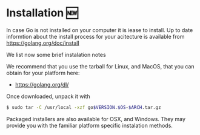# Installation :new:

In case Go is not installed on your computer it is iease to
install. Up to date informtion about the install process for your
acitecture is available from <https://golang.org/doc/install>

We list now some brief instalation notes 

We recommend that you use the tarball for Linux, and MacOS, that you can obtain for your
platform here:

* <https://golang.org/dl/>

Once downloaded, unpack it with

```bash
$ sudo tar -C /usr/local -xzf go$VERSION.$OS-$ARCH.tar.gz
```

Packaged installers are also available for OSX, and Windows. They may
provide you with the familiar platform specific instalation methods.
